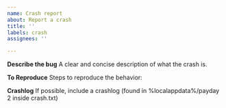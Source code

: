 ```yaml
---
name: Crash report
about: Report a crash
title: ''
labels: crash
assignees: ''

---
```


**Describe the bug**
A clear and concise description of what the crash is.

**To Reproduce**
Steps to reproduce the behavior:

**Crashlog**
If possible, include a crashlog (found in %localappdata%/payday 2 inside crash.txt)
